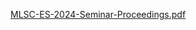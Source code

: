 [MLSC-ES-2024-Seminar-Proceedings.pdf](https://github.com/user-attachments/files/16806225/MLSC-ES-2024-Seminar-Proceedings.pdf)
